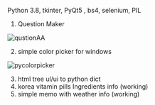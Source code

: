 Python 3.8, tkinter, PyQt5 , bs4, selenium, PIL

1. Question Maker

![qustionAA](https://user-images.githubusercontent.com/25360777/104669947-56184a80-571e-11eb-861c-6ee88fc57cbe.gif)

2. simple color picker for windows

![pycolorpicker](https://user-images.githubusercontent.com/25360777/104669961-5a446800-571e-11eb-9d08-89ff402b8aa2.gif)

3. html tree ul/ui to python dict
4. korea vitamin pills Ingredients info (working)
5. simple memo with weather info (working)
